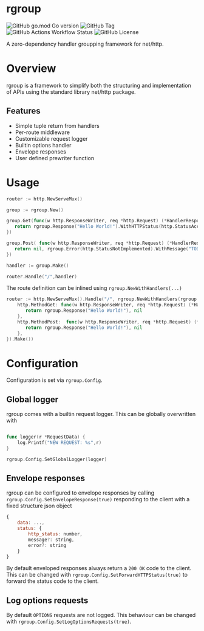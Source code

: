 # rgroup
![GitHub go.mod Go version](https://img.shields.io/github/go-mod/go-version/mtsiakkas/go-rgroup?logo=go)
![GitHub Tag](https://img.shields.io/github/v/tag/mtsiakkas/go-rgroup)
![GitHub Actions Workflow Status](https://img.shields.io/github/actions/workflow/status/mtsiakkas/go-rgroup/ci.yaml)
![GitHub License](https://img.shields.io/github/license/mtsiakkas/go-rgroup)

A zero-dependency handler groupping framework for net/http.

# Overview

rgroup is a framework to simplify both the structuring and implementation of APIs using the standard library net/http package. 

## Features
- Simple tuple return from handlers
- Per-route middleware
- Customizable request logger
- Builtin options handler
- Envelope responses
- User defined prewriter function

# Usage

```go
router := http.NewServeMux()

group := rgroup.New()

group.Get(func(w http.ResponseWriter, req *http.Request) (*HandlerResponse, error) {
   return rgroup.Response("Hello World!").WithHTTPStatus(http.StatusAccepted), nil
})

group.Post( func(w http.ResponseWriter, req *http.Request) (*HandlerResponse, error) {
   return nil, rgroup.Error(http.StatusNotImplemented).WithMessage("TODO")
})

handler := group.Make()

router.Handle("/",handler)
```

The route definition can be inlined using `rgroup.NewWithHandlers(...)`
```go
router := http.NewServeMux().Handle("/", rgroup.NewWithHandlers(rgroup.HandlerMap{
    http.MethodGet: func(w http.ResponseWriter, req *http.Request) (*HandlerResponse, error) {
       return rgroup.Response("Hello World!"), nil
    },
    http.MethodPost:  func(w http.ResponseWriter, req *http.Request) (*HandlerResponse, error) {
       return rgroup.Response("Hello World!"), nil
    },
}).Make())
```

# Configuration
Configuration is set via `rgroup.Config`.

## Global logger
rgroup comes with a builtin request logger. This can be globally overwritten with 
```go

func logger(r *RequestData) {
    log.Printf("NEW REQUEST: %s",r)
}

rgroup.Config.SetGlobalLogger(logger)
```

## Envelope responses
rgroup can be configured to envelope responses by calling `rgroup.Config.SetEnvelopeResponse(true)` responding to the client with a fixed structure json object
```js
{
    data: ...,
    status: {
        http_status: number,
        message?: string,
        error?: string
    }
}
```

By default enveloped responses always return a `200 OK` code to the client. This can be changed with `rgroup.Config.SetForwardHTTPStatus(true)` to forward the  status code to the client.

## Log options requests
By default `OPTIONS` requests are not logged. This behaviour can be changed with `rgroup.Config.SetLogOptionsRequests(true)`.
